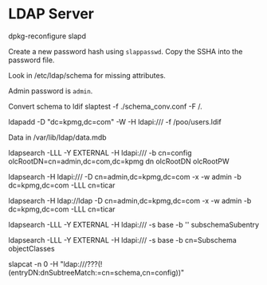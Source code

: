 # LDAP Server

dpkg-reconfigure slapd

Create a new password hash using `slappasswd`. Copy the SSHA into the password file.

Look in /etc/ldap/schema for missing attributes.

Admin password is `admin`.

Convert schema to ldif
slaptest -f ./schema_conv.conf -F /.

ldapadd -D "dc=kpmg,dc=com" -W -H ldapi:/// -f /poo/users.ldif

Data in /var/lib/ldap/data.mdb

ldapsearch -LLL -Y EXTERNAL -H ldapi:/// -b  cn=config olcRootDN=cn=admin,dc=com,dc=kpmg  dn olcRootDN olcRootPW

ldapsearch -H ldapi:/// -D cn=admin,dc=kpmg,dc=com -x -w admin -b dc=kpmg,dc=com -LLL cn=ticar

ldapsearch -H ldap://ldap -D cn=admin,dc=kpmg,dc=com -x -w admin -b dc=kpmg,dc=com -LLL cn=ticar

ldapsearch -LLL -Y EXTERNAL -H ldapi:/// -s base -b '' subschemaSubentry

ldapsearch -LLL -Y EXTERNAL -H ldapi:/// -s base -b cn=Subschema objectClasses

slapcat -n 0 -H "ldap:///???(!(entryDN:dnSubtreeMatch:=cn=schema,cn=config))"
